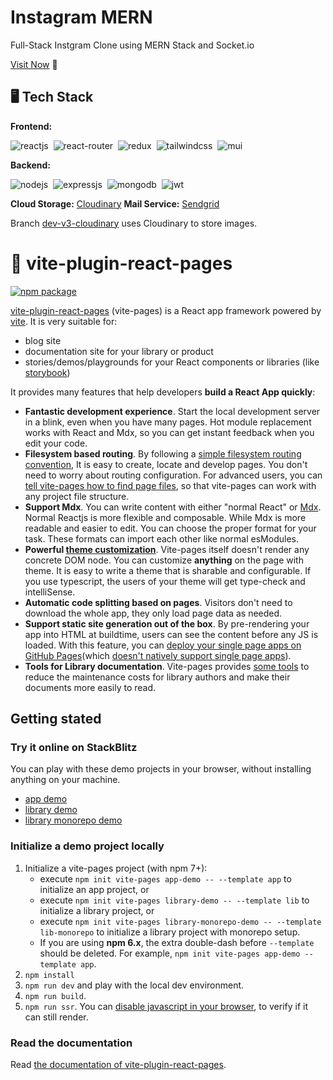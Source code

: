 # Instagram MERN
Full-Stack Instgram Clone using MERN Stack and Socket.io

[Visit Now](https://instagramernstack.herokuapp.com/) 🚀

## 🖥️ Tech Stack
**Frontend:**

![reactjs](https://img.shields.io/badge/React-20232A?style=for-the-badge&logo=react&logoColor=61DAFB)&nbsp;
![react-router](https://img.shields.io/badge/React_Router-CA4245?style=for-the-badge&logo=react-router&logoColor=white)&nbsp;
![redux](https://img.shields.io/badge/Redux-593D88?style=for-the-badge&logo=redux&logoColor=white)&nbsp;
![tailwindcss](https://img.shields.io/badge/Tailwind_CSS-38B2AC?style=for-the-badge&logo=tailwind-css&logoColor=white)&nbsp;
![mui](https://img.shields.io/badge/Material--UI-0081CB?style=for-the-badge&logo=material-ui&logoColor=white)&nbsp;

**Backend:**

![nodejs](https://img.shields.io/badge/Node.js-43853D?style=for-the-badge&logo=node.js&logoColor=white)&nbsp;
![expressjs](https://img.shields.io/badge/Express.js-000000?style=for-the-badge&logo=express&logoColor=white)&nbsp;
![mongodb](https://img.shields.io/badge/MongoDB-4EA94B?style=for-the-badge&logo=mongodb&logoColor=white)&nbsp;
![jwt](	https://img.shields.io/badge/JWT-000000?style=for-the-badge&logo=JSON%20web%20tokens&logoColor=white)&nbsp;


**Cloud Storage:** [Cloudinary](https://cloudinary.com/)
**Mail Service:** [Sendgrid](https://sendgrid.com/)


Branch [dev-v3-cloudinary](https://github.com/jigar-sable/instagram-mern/tree/dev-v3-cloudinary) uses Cloudinary to store images.

# 📘 vite-plugin-react-pages

<p>
  <a href="https://www.npmjs.com/package/vite-plugin-react-pages" target="_blank" rel="noopener"><img src="https://img.shields.io/npm/v/vite-plugin-react-pages.svg" alt="npm package" /></a>
</p>

[vite-plugin-react-pages](https://vitejs.github.io/vite-plugin-react-pages) (vite-pages) is a React app framework powered by [vite](https://github.com/vitejs/vite). It is very suitable for:

- blog site
- documentation site for your library or product
- stories/demos/playgrounds for your React components or libraries (like [storybook](https://storybook.js.org/))

It provides many features that help developers **build a React App quickly**:

- **Fantastic development experience**. Start the local development server in a blink, even when you have many pages. Hot module replacement works with React and Mdx, so you can get instant feedback when you edit your code.
- **Filesystem based routing**. By following a [simple filesystem routing convention](https://vitejs.github.io/vite-plugin-react-pages/fs-routing), It is easy to create, locate and develop pages. You don't need to worry about routing configuration. For advanced users, you can [tell vite-pages how to find page files](https://vitejs.github.io/vite-plugin-react-pages/advanced-fs-routing), so that vite-pages can work with any project file structure.
- **Support Mdx**. You can write content with either "normal React" or [Mdx](https://mdxjs.com/). Normal Reactjs is more flexible and composable. While Mdx is more readable and easier to edit. You can choose the proper format for your task. These formats can import each other like normal esModules.
- **Powerful [theme customization](https://vitejs.github.io/vite-plugin-react-pages/theme-customization)**. Vite-pages itself doesn't render any concrete DOM node. You can customize **anything** on the page with theme. It is easy to write a theme that is sharable and configurable. If you use typescript, the users of your theme will get type-check and intelliSense.
- **Automatic code splitting based on pages**. Visitors don't need to download the whole app, they only load page data as needed.
- **Support static site generation out of the box**. By pre-rendering your app into HTML at buildtime, users can see the content before any JS is loaded. With this feature, you can [deploy your single page apps on GitHub Pages](https://github.com/vitejs/vite-plugin-react-pages/tree/main/doc-site)(which [doesn't natively support single page apps](https://www.google.com/search?q=github+pages+single+page+apps&oq=github+pages+single+page+apps)).
- **Tools for Library documentation**. Vite-pages provides [some tools](https://vitejs.github.io/vite-plugin-react-pages/library-documentation-tools) to reduce the maintenance costs for library authors and make their documents more easily to read.

## Getting stated

### Try it online on StackBlitz

You can play with these demo projects in your browser, without installing anything on your machine.

- [app demo](https://stackblitz.com/fork/github/vitejs/vite-plugin-react-pages/tree/main/packages/create-project/template-app?file=README.md&terminal=dev)
- [library demo](https://stackblitz.com/fork/github/vitejs/vite-plugin-react-pages/tree/main/packages/create-project/template-lib?file=README.md&terminal=dev)
- [library monorepo demo](https://stackblitz.com/fork/github/vitejs/vite-plugin-react-pages/tree/main/packages/create-project/template-lib-monorepo?file=README.md&terminal=dev)

### Initialize a demo project locally

1. Initialize a vite-pages project (with npm 7+):
   - execute `npm init vite-pages app-demo -- --template app` to initialize an app project, or
   - execute `npm init vite-pages library-demo -- --template lib` to initialize a library project, or
   - execute `npm init vite-pages library-monorepo-demo -- --template lib-monorepo` to initialize a library project with monorepo setup.
   - If you are using **npm 6.x**, the extra double-dash before `--template` should be deleted. For example, `npm init vite-pages app-demo --template app`.
2. `npm install`
3. `npm run dev` and play with the local dev environment.
4. `npm run build`.
5. `npm run ssr`. You can [disable javascript in your browser](https://developer.chrome.com/docs/devtools/javascript/disable/), to verify if it can still render.

### Read the documentation

Read [the documentation of vite-plugin-react-pages](https://vitejs.github.io/vite-plugin-react-pages/).
